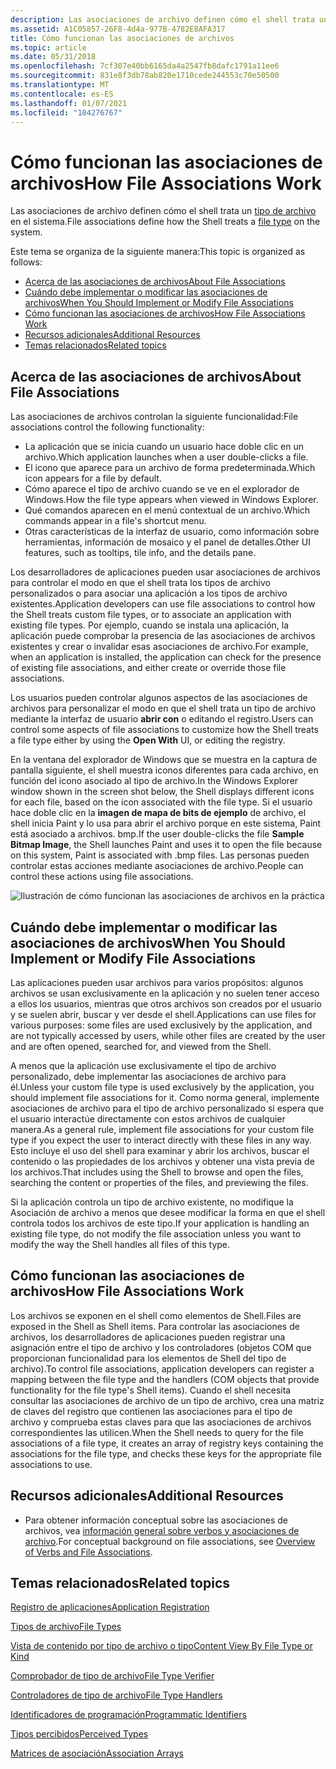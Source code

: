 ```yaml
---
description: Las asociaciones de archivo definen cómo el shell trata un tipo de archivo en el sistema.
ms.assetid: A1C05857-26F8-4d4a-977B-4782E8AFA317
title: Cómo funcionan las asociaciones de archivos
ms.topic: article
ms.date: 05/31/2018
ms.openlocfilehash: 7cf307e40bb6165da4a2547fb8dafc1791a11ee6
ms.sourcegitcommit: 831e8f3db78ab820e1710cede244553c70e50500
ms.translationtype: MT
ms.contentlocale: es-ES
ms.lasthandoff: 01/07/2021
ms.locfileid: "104276767"
---
```

# <a name="how-file-associations-work"></a><span data-ttu-id="65d84-103">Cómo funcionan las asociaciones de archivos</span><span class="sxs-lookup"><span data-stu-id="65d84-103">How File Associations Work</span></span>

<span data-ttu-id="65d84-104">Las asociaciones de archivo definen cómo el shell trata un [tipo de archivo](fa-file-types.md) en el sistema.</span><span class="sxs-lookup"><span data-stu-id="65d84-104">File associations define how the Shell treats a [file type](fa-file-types.md) on the system.</span></span>

<span data-ttu-id="65d84-105">Este tema se organiza de la siguiente manera:</span><span class="sxs-lookup"><span data-stu-id="65d84-105">This topic is organized as follows:</span></span>

-   [<span data-ttu-id="65d84-106">Acerca de las asociaciones de archivos</span><span class="sxs-lookup"><span data-stu-id="65d84-106">About File Associations</span></span>](#about-file-associations)
-   [<span data-ttu-id="65d84-107">Cuándo debe implementar o modificar las asociaciones de archivos</span><span class="sxs-lookup"><span data-stu-id="65d84-107">When You Should Implement or Modify File Associations</span></span>](#when-you-should-implement-or-modify-file-associations)
-   [<span data-ttu-id="65d84-108">Cómo funcionan las asociaciones de archivos</span><span class="sxs-lookup"><span data-stu-id="65d84-108">How File Associations Work</span></span>](#how-file-associations-work)
-   [<span data-ttu-id="65d84-109">Recursos adicionales</span><span class="sxs-lookup"><span data-stu-id="65d84-109">Additional Resources</span></span>](#additional-resources)
-   [<span data-ttu-id="65d84-110">Temas relacionados</span><span class="sxs-lookup"><span data-stu-id="65d84-110">Related topics</span></span>](#related-topics)

## <a name="about-file-associations"></a><span data-ttu-id="65d84-111">Acerca de las asociaciones de archivos</span><span class="sxs-lookup"><span data-stu-id="65d84-111">About File Associations</span></span>

<span data-ttu-id="65d84-112">Las asociaciones de archivos controlan la siguiente funcionalidad:</span><span class="sxs-lookup"><span data-stu-id="65d84-112">File associations control the following functionality:</span></span>

-   <span data-ttu-id="65d84-113">La aplicación que se inicia cuando un usuario hace doble clic en un archivo.</span><span class="sxs-lookup"><span data-stu-id="65d84-113">Which application launches when a user double-clicks a file.</span></span>
-   <span data-ttu-id="65d84-114">El icono que aparece para un archivo de forma predeterminada.</span><span class="sxs-lookup"><span data-stu-id="65d84-114">Which icon appears for a file by default.</span></span>
-   <span data-ttu-id="65d84-115">Cómo aparece el tipo de archivo cuando se ve en el explorador de Windows.</span><span class="sxs-lookup"><span data-stu-id="65d84-115">How the file type appears when viewed in Windows Explorer.</span></span>
-   <span data-ttu-id="65d84-116">Qué comandos aparecen en el menú contextual de un archivo.</span><span class="sxs-lookup"><span data-stu-id="65d84-116">Which commands appear in a file's shortcut menu.</span></span>
-   <span data-ttu-id="65d84-117">Otras características de la interfaz de usuario, como información sobre herramientas, información de mosaico y el panel de detalles.</span><span class="sxs-lookup"><span data-stu-id="65d84-117">Other UI features, such as tooltips, tile info, and the details pane.</span></span>

<span data-ttu-id="65d84-118">Los desarrolladores de aplicaciones pueden usar asociaciones de archivos para controlar el modo en que el shell trata los tipos de archivo personalizados o para asociar una aplicación a los tipos de archivo existentes.</span><span class="sxs-lookup"><span data-stu-id="65d84-118">Application developers can use file associations to control how the Shell treats custom file types, or to associate an application with existing file types.</span></span> <span data-ttu-id="65d84-119">Por ejemplo, cuando se instala una aplicación, la aplicación puede comprobar la presencia de las asociaciones de archivos existentes y crear o invalidar esas asociaciones de archivo.</span><span class="sxs-lookup"><span data-stu-id="65d84-119">For example, when an application is installed, the application can check for the presence of existing file associations, and either create or override those file associations.</span></span>

<span data-ttu-id="65d84-120">Los usuarios pueden controlar algunos aspectos de las asociaciones de archivos para personalizar el modo en que el shell trata un tipo de archivo mediante la interfaz de usuario **abrir con** o editando el registro.</span><span class="sxs-lookup"><span data-stu-id="65d84-120">Users can control some aspects of file associations to customize how the Shell treats a file type either by using the **Open With** UI, or editing the registry.</span></span>

<span data-ttu-id="65d84-121">En la ventana del explorador de Windows que se muestra en la captura de pantalla siguiente, el shell muestra iconos diferentes para cada archivo, en función del icono asociado al tipo de archivo.</span><span class="sxs-lookup"><span data-stu-id="65d84-121">In the Windows Explorer window shown in the screen shot below, the Shell displays different icons for each file, based on the icon associated with the file type.</span></span> <span data-ttu-id="65d84-122">Si el usuario hace doble clic en la **imagen de mapa de bits de ejemplo** de archivo, el shell inicia Paint y lo usa para abrir el archivo porque en este sistema, Paint está asociado a archivos. bmp.</span><span class="sxs-lookup"><span data-stu-id="65d84-122">If the user double-clicks the file **Sample Bitmap Image**, the Shell launches Paint and uses it to open the file because on this system, Paint is associated with .bmp files.</span></span> <span data-ttu-id="65d84-123">Las personas pueden controlar estas acciones mediante asociaciones de archivo.</span><span class="sxs-lookup"><span data-stu-id="65d84-123">People can control these actions using file associations.</span></span>

![Ilustración de cómo funcionan las asociaciones de archivos en la práctica](images/file-assoc/fileassoc-icons.png)

## <a name="when-you-should-implement-or-modify-file-associations"></a><span data-ttu-id="65d84-125">Cuándo debe implementar o modificar las asociaciones de archivos</span><span class="sxs-lookup"><span data-stu-id="65d84-125">When You Should Implement or Modify File Associations</span></span>

<span data-ttu-id="65d84-126">Las aplicaciones pueden usar archivos para varios propósitos: algunos archivos se usan exclusivamente en la aplicación y no suelen tener acceso a ellos los usuarios, mientras que otros archivos son creados por el usuario y se suelen abrir, buscar y ver desde el shell.</span><span class="sxs-lookup"><span data-stu-id="65d84-126">Applications can use files for various purposes: some files are used exclusively by the application, and are not typically accessed by users, while other files are created by the user and are often opened, searched for, and viewed from the Shell.</span></span>

<span data-ttu-id="65d84-127">A menos que la aplicación use exclusivamente el tipo de archivo personalizado, debe implementar las asociaciones de archivo para él.</span><span class="sxs-lookup"><span data-stu-id="65d84-127">Unless your custom file type is used exclusively by the application, you should implement file associations for it.</span></span> <span data-ttu-id="65d84-128">Como norma general, implemente asociaciones de archivo para el tipo de archivo personalizado si espera que el usuario interactúe directamente con estos archivos de cualquier manera.</span><span class="sxs-lookup"><span data-stu-id="65d84-128">As a general rule, implement file associations for your custom file type if you expect the user to interact directly with these files in any way.</span></span> <span data-ttu-id="65d84-129">Esto incluye el uso del shell para examinar y abrir los archivos, buscar el contenido o las propiedades de los archivos y obtener una vista previa de los archivos.</span><span class="sxs-lookup"><span data-stu-id="65d84-129">That includes using the Shell to browse and open the files, searching the content or properties of the files, and previewing the files.</span></span>

<span data-ttu-id="65d84-130">Si la aplicación controla un tipo de archivo existente, no modifique la Asociación de archivo a menos que desee modificar la forma en que el shell controla todos los archivos de este tipo.</span><span class="sxs-lookup"><span data-stu-id="65d84-130">If your application is handling an existing file type, do not modify the file association unless you want to modify the way the Shell handles all files of this type.</span></span>

## <a name="how-file-associations-work"></a><span data-ttu-id="65d84-131">Cómo funcionan las asociaciones de archivos</span><span class="sxs-lookup"><span data-stu-id="65d84-131">How File Associations Work</span></span>

<span data-ttu-id="65d84-132">Los archivos se exponen en el shell como elementos de Shell.</span><span class="sxs-lookup"><span data-stu-id="65d84-132">Files are exposed in the Shell as Shell items.</span></span> <span data-ttu-id="65d84-133">Para controlar las asociaciones de archivos, los desarrolladores de aplicaciones pueden registrar una asignación entre el tipo de archivo y los controladores (objetos COM que proporcionan funcionalidad para los elementos de Shell del tipo de archivo).</span><span class="sxs-lookup"><span data-stu-id="65d84-133">To control file associations, application developers can register a mapping between the file type and the handlers (COM objects that provide functionality for the file type's Shell items).</span></span> <span data-ttu-id="65d84-134">Cuando el shell necesita consultar las asociaciones de archivo de un tipo de archivo, crea una matriz de claves del registro que contienen las asociaciones para el tipo de archivo y comprueba estas claves para que las asociaciones de archivos correspondientes las utilicen.</span><span class="sxs-lookup"><span data-stu-id="65d84-134">When the Shell needs to query for the file associations of a file type, it creates an array of registry keys containing the associations for the file type, and checks these keys for the appropriate file associations to use.</span></span>

## <a name="additional-resources"></a><span data-ttu-id="65d84-135">Recursos adicionales</span><span class="sxs-lookup"><span data-stu-id="65d84-135">Additional Resources</span></span>

-   <span data-ttu-id="65d84-136">Para obtener información conceptual sobre las asociaciones de archivos, vea [información general sobre verbos y asociaciones de archivo](fa-verbs.md).</span><span class="sxs-lookup"><span data-stu-id="65d84-136">For conceptual background on file associations, see [Overview of Verbs and File Associations](fa-verbs.md).</span></span>

## <a name="related-topics"></a><span data-ttu-id="65d84-137">Temas relacionados</span><span class="sxs-lookup"><span data-stu-id="65d84-137">Related topics</span></span>

<dl> <dt>

[<span data-ttu-id="65d84-138">Registro de aplicaciones</span><span class="sxs-lookup"><span data-stu-id="65d84-138">Application Registration</span></span>](app-registration.md)
</dt> <dt>

[<span data-ttu-id="65d84-139">Tipos de archivo</span><span class="sxs-lookup"><span data-stu-id="65d84-139">File Types</span></span>](fa-file-types.md)
</dt> <dt>

[<span data-ttu-id="65d84-140">Vista de contenido por tipo de archivo o tipo</span><span class="sxs-lookup"><span data-stu-id="65d84-140">Content View By File Type or Kind</span></span>](prophand-content-view.md)
</dt> <dt>

[<span data-ttu-id="65d84-141">Comprobador de tipo de archivo</span><span class="sxs-lookup"><span data-stu-id="65d84-141">File Type Verifier</span></span>](file-type-verifier.md)
</dt> <dt>

[<span data-ttu-id="65d84-142">Controladores de tipo de archivo</span><span class="sxs-lookup"><span data-stu-id="65d84-142">File Type Handlers</span></span>](fa-file-extensions.md)
</dt> <dt>

[<span data-ttu-id="65d84-143">Identificadores de programación</span><span class="sxs-lookup"><span data-stu-id="65d84-143">Programmatic Identifiers</span></span>](fa-progids.md)
</dt> <dt>

[<span data-ttu-id="65d84-144">Tipos percibidos</span><span class="sxs-lookup"><span data-stu-id="65d84-144">Perceived Types</span></span>](fa-perceivedtypes.md)
</dt> <dt>

[<span data-ttu-id="65d84-145">Matrices de asociación</span><span class="sxs-lookup"><span data-stu-id="65d84-145">Association Arrays</span></span>](fa-associationarray.md)
</dt> </dl>

 

 




